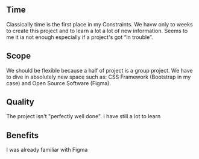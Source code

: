 ## Time

Classically time is the first place in my Constraints. We havw only to weeks to create this project and to learn a lot a lot of new information. Seems to me it ia not enough especially if a project's got “in trouble”.

## Scope

We should be flexible because a half of project is a group project. We have to dive in absolutely new space such as: CSS Framework (Bootstrap in my case) and Open Source Software (Figma).

## Quality

The project isn't "perfectly well done". I have still a lot to learn

## Benefits

I was already familiar with Figma
